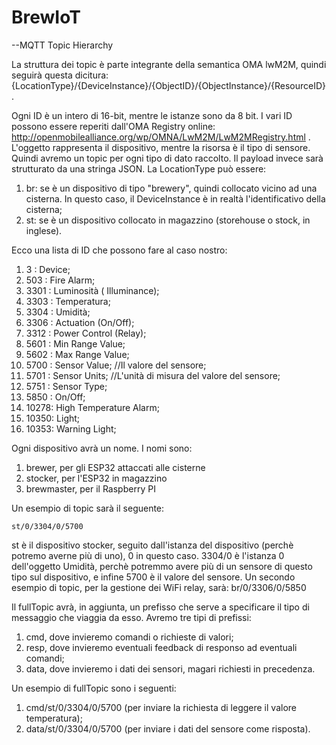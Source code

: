 # BrewIoT

--MQTT Topic Hierarchy

La struttura dei topic è parte integrante della semantica OMA lwM2M, quindi seguirà questa dicitura:
{LocationType}/{DeviceInstance}/{ObjectID}/{ObjectInstance}/{ResourceID}.

Ogni ID è un intero di 16-bit, mentre le istanze sono da 8 bit. I vari ID possono essere reperiti dall'OMA Registry online:
http://openmobilealliance.org/wp/OMNA/LwM2M/LwM2MRegistry.html .
L'oggetto rappresenta il dispositivo, mentre la risorsa è il tipo di sensore. Quindi avremo un topic per ogni tipo di dato raccolto.
Il payload invece sarà strutturato da una stringa JSON.
La LocationType può essere:
  1) br: se è un dispositivo di tipo "brewery", quindi collocato vicino ad una cisterna. In questo caso, il DeviceInstance è in realtà l'identificativo della cisterna;
  2) st: se è un dispositivo collocato in magazzino (storehouse o stock, in inglese).

Ecco una lista di ID che possono fare al caso nostro:
  1) 3    : Device;
  2) 503  : Fire Alarm;
  3) 3301 : Luminosità ( Illuminance);
  4) 3303 : Temperatura;
  5) 3304 : Umidità;
  6) 3306 : Actuation (On/Off);
  7) 3312 : Power Control (Relay);
  8) 5601 : Min Range Value;
  9) 5602 : Max Range Value;
  10) 5700 : Sensor Value; //Il valore del sensore;
  11) 5701 : Sensor Units; //L'unità di misura del valore del sensore;
  12) 5751 : Sensor Type;
  13) 5850 : On/Off;
  14) 10278: High Temperature Alarm;
  15) 10350: Light;
  16) 10353: Warning Light;
  

Ogni dispositivo avrà un nome. I nomi sono:
  1) brewer, per gli ESP32 attaccati alle cisterne
  2) stocker, per l'ESP32 in magazzino
  3) brewmaster, per il Raspberry PI


Un esempio di topic sarà il seguente:

    st/0/3304/0/5700

st è il dispositivo stocker, seguito dall'istanza del dispositivo (perchè potremo averne più di uno), 0 in questo caso. 3304/0 è l'istanza 0 dell'oggetto Umidità, perchè potremmo avere più di un sensore di questo tipo sul dispositivo, e infine 5700 è il valore del sensore.
Un secondo esempio di topic, per la gestione dei WiFi relay, sarà:
    br/0/3306/0/5850

Il fullTopic avrà, in aggiunta, un prefisso che serve a specificare il tipo di messaggio che viaggia da esso. Avremo tre tipi di prefissi:
  1) cmd, dove invieremo comandi o richieste di valori;
  2) resp, dove invieremo eventuali feedback di responso ad eventuali comandi;
  3) data, dove invieremo i dati dei sensori, magari richiesti in precedenza.

Un esempio di fullTopic sono i seguenti:
  1) cmd/st/0/3304/0/5700 (per inviare la richiesta di leggere il valore temperatura);
  2) data/st/0/3304/0/5700 (per inviare i dati del sensore come risposta).


